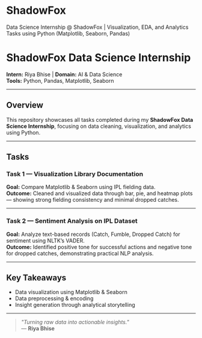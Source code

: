 # ShadowFox
Data Science Internship @ ShadowFox | Visualization, EDA, and Analytics Tasks using Python (Matplotlib, Seaborn, Pandas)
#  ShadowFox Data Science Internship
**Intern:** Riya Bhise | **Domain:** AI & Data Science  
**Tools:** Python, Pandas, Matplotlib, Seaborn  

---

##  Overview
This repository showcases all tasks completed during my **ShadowFox Data Science Internship**, focusing on data cleaning, visualization, and analytics using Python.

---

##  Tasks

###  Task 1 — Visualization Library Documentation
**Goal:** Compare Matplotlib & Seaborn using IPL fielding data.  
**Outcome:** Cleaned and visualized data through bar, pie, and heatmap plots — showing strong fielding consistency and minimal dropped catches.  

---

###  Task 2 — Sentiment Analysis on IPL Dataset
**Goal:** Analyze text-based records (Catch, Fumble, Dropped Catch) for sentiment using NLTK’s VADER.  
**Outcome:** Identified positive tone for successful actions and negative tone for dropped catches, demonstrating practical NLP analysis.  

---

##  Key Takeaways
- Data visualization using Matplotlib & Seaborn  
- Data preprocessing & encoding  
- Insight generation through analytical storytelling  

---

> *"Turning raw data into actionable insights."*  
— **Riya Bhise**
